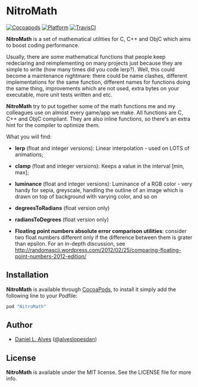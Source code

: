 NitroMath
==========

[![Cocoapods](https://cocoapod-badges.herokuapp.com/v/NitroMath/badge.png)](http://cocoapods.org/?q=NitroMath)
[![Platform](http://cocoapod-badges.herokuapp.com/p/NitroMath/badge.png)](http://cocoadocs.org/docsets/NitroMath)
[![TravisCI](https://travis-ci.org/danielalves/NitroMath.svg?branch=master)](https://travis-ci.org/danielalves/NitroMath)

**NitroMath** is a set of mathematical utilities for C, C++ and ObjC which aims to boost coding performance.

Usually, there are some mathematical functions that people keep redeclaring and reimplementing on many projects just because they are simple to write (how many times did you code lerp?). Well, this could become a maintenance nightmare: there could be name clashes, different implementations for the same function, different names for functions doing the same thing, improvements which are not used, extra bytes on your executable, more unit tests written and etc.

**NitroMath** try to put together some of the math functions me and my colleagues use on almost every game/app we make. All functions are C, C++ and ObjC compliant. They are also inline functions, so there's an extra hint for the compiler to optimize them.

What you will find:

* **lerp** (float and integer versions): Linear interpolation - used on LOTS of animations;
 
* **clamp** (float and integer versions): Keeps a value in the interval [min, max];
 
* **luminance** (float and integer versions): Luminance of a RGB color - very handy for sepia, greyscale, handling the outline of an image which is drawn on top of background with varying color, and so on
 
* **degreesToRadians** (float version only)

* **radiansToDegrees** (float version only)
 
* **Floating point numbers absolute error comparison utilities**: consider two float numbers different only if the difference between them is grater than epsilon. For an in-depth discussion, see http://randomascii.wordpress.com/2012/02/25/comparing-floating-point-numbers-2012-edition/

Installation
------------

**NitroMath** is available through [CocoaPods](http://cocoapods.org), to install it simply add the following line to your Podfile:

```ruby
pod "NitroMath"
```

Author
------

- [Daniel L. Alves](http://github.com/danielalves) ([@alveslopesdan](https://twitter.com/alveslopesdan))

License
-------

**NitroMath** is available under the MIT license. See the LICENSE file for more info.

